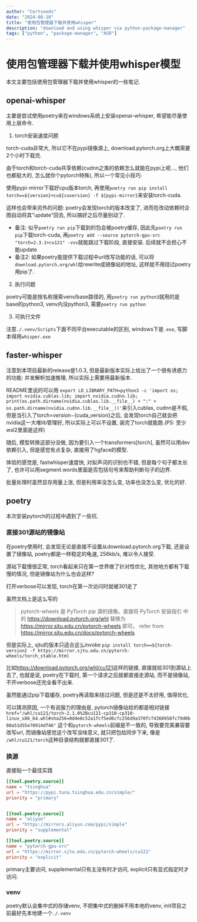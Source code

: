 ```yaml
---
author: "Certseeds"
date: "2024-08-10"
title: "使用包管理器下载并使用whisper"
description: "download and using whisper via python-package-manager"
tags: ["python", "package-manager", "ASR"]
---
```


# 使用包管理器下载并使用whisper模型

本文主要包括使用包管理器下载并使用whisper的一些笔记.

## openai-whisper

主要是尝试使用poetry来在windows系统上安装openai-whisper, 希望能尽量使用上层命令.

1. torch安装速度问题

torch-cuda非常大, 所以它不在pypi镜像源上, download.pytorch.org上大概需要2个小时下载完.

由于torch和torch-cuda共享依赖(cudnn之类的依赖怎么就能在pypi上呢..., 他们也都挺大的, 怎么就你个pytorch特殊), 所以一个常见小技巧:

使用pypi-mirror下载好cpu版本torch, 再使用`poetry run pip install torch==${version}+cu${cuversion} -f ${pypi-mirror}`来安装torch-cuda.

这样也会带来另外的问题: poetry会发现torch的版本改变了, 进而在改动依赖时企图自动将其"update"回去, 所以搞好之后尽量别动了.

+ 备注: 似乎`poetry run pip`下载到的包会被poetry缓存, 因此先`poetry run pip`下载torch-cuda, 再`poetry add --source pytorch-gpu-src "torch=2.3.1+cu121" -vvv`就能跳过下载阶段, 直接安装. 后续就不会担心不能update
+ 备注2: 如果poetry能提供下载过程中url改写功能的话, 可以将`download.pytorch.org/whl`给rewrite成镜像站的地址, 这样就不用绕过poetry用pip了.

2. 执行问题

poetry可能是按名称搜索venv/base路径的, 用`poetry run python3`就用的是base的python3, venv内没python3, 需要`poetry run python`

3. 可执行文件

注意`./.venv/Scripts`下面不同平台executable的区别, windows下是`.exe`, 写脚本得用`whisper.exe`

## faster-whisper

注意到本项目最新的release是1.0.3, 但是最新版本实际上给出了一个很有诱惑力的功能: 并发解析加速推理, 所以实际上需要用最新版本.

README里说的可以用 `export LD_LIBRARY_PATH=python3 -c 'import os; import nvidia.cublas.lib; import nvidia.cudnn.lib; print(os.path.dirname(nvidia.cublas.lib.__file__) + ":" + os.path.dirname(nvidia.cudnn.lib.__file__))'`来引入cublas, cudnn是不假, 但是当引入了torch=${version}-${cuda_version}之后, 会发现torch自己就会把nvidia这一大堆lib管理好, 所以实际上可以不设置, 装完了torch就能跑.(PS: 至少wsl2里面是这样)

随后, 模型转换这部分没做, 因为要引入一个transformers[torch], 虽然可以用dev依赖引入, 但是感觉有点复杂, 直接用了hgface的模型.

体验的感觉是, fastwhisper速度快, 对拟声词的识别也不错, 但是每个句子都太长了, 也许可以用segment.words里面是否包括句号来帮助判断句子的边界.

批量处理时虽然显存用量上涨, 但是利用率没怎么变, 功率也没怎么变, 优化的好.

## poetry

本次安装pytorch的过程中遇到了一些坑.

### 直接301源站的镜像站

在poetry使用时, 会发现无论是直接不设置从download.pytorch.org下载, 还是设置了镜像站, poetry都是一样稳定的龟速, 256kb/s, 难以令人接受.

源站下载慢很正常, torch看起来只在第一世界做了针对性优化, 其他地方都有下载慢的情况, 但是镜像站为什么也会这样?

打开verbose可以发现, torch在第一次访问时就被301走了

虽然文档上是这么写的

> pytorch-wheels 是 PyTorch pip 源的镜像。直接将 PyTorch 安装指引 中的 <https://download.pytorch.org/whl> 替换为 <https://mirror.sjtu.edu.cn/pytorch-wheels> 即可。
> refer from <https://mirror.sjtu.edu.cn/docs/pytorch-wheels>

但是实际上, sjtu的版本只适合这么invoke `pip install torch==${torch-version} -f https://mirror.sjtu.edu.cn/pytorch-wheels/torch_stable.html`

比如<https://download.pytorch.org/whl/cu121>这样的链接, 直接就给301到源站上去了, 也就是说, poetry在下载时, 第一个请求之后就都直接走源站, 而不是镜像站, 不开verbose还完全看不出来.

虽然能通过pip下载缓存, poetry再读取来绕过问题, 但是还是不太好用, 值得优化.

可以猜测原因, 一个有说服力的理由是, pytorch镜像站给的都是相对链接 `href="/whl/cu121/torch-2.1.0%2Bcu121-cp310-cp310-linux_x86_64.whl#sha256=0d4e8c52a1fcf5ed6cfc256d9a370fcf4360958fc79d0b08a51d55e70914df46"`
这个和`pytorch-wheels`前缀是不一致的, 导致要完美兼容要改写url, 而镜像站感觉这个改写没啥意义, 就只把包给同步下来, 像是 `/whl/cu121/torch`这种目录结构就都直接301了.

### 换源

直接贴一个最佳实践

``` toml
[[tool.poetry.source]]
name = "tsinghua"
url = "https://pypi.tuna.tsinghua.edu.cn/simple/"
priority = "primary"


[[tool.poetry.source]]
name = "aliyun"
url = "https://mirrors.aliyun.com/pypi/simple"
priority = "supplemental"

[[tool.poetry.source]]
name = "pytorch-gpu-src"
url = "https://mirror.sjtu.edu.cn/pytorch-wheels/cu121"
priority = "explicit"
```

primary主要访问, supplemental只有主没有时才访问, explicit只有显式指定时才访问.

### venv

poetry默认会集中式的存储venv, 不把集中式的删掉不用本地的venv, init项目之前最好先本地建一个`./.venv`
